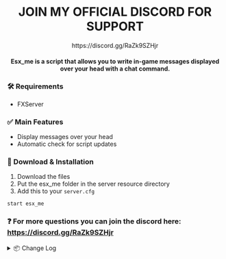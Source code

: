 <h1 align="center">
	JOIN MY OFFICIAL DISCORD FOR SUPPORT
</h1>

<center>https://discord.gg/RaZk9SZHjr</center>

<h4 align="center">
Esx_me is a script that allows you to write in-game messages displayed over your head with a chat command.
</h5>

### 🛠 Requirements
- FXServer

### ✅ Main Features
- Display messages over your head
- Automatic check for script updates

### 🔧 Download & Installation

1. Download the files
2. Put the esx_me folder in the server resource directory
3. Add this to your `server.cfg`
```
start esx_me
```

### ❓ For more questions you can join the discord here: https://discord.gg/RaZk9SZHjr

<details>
  <summary>📦 Change Log</summary>
	<br>

<details>
<summary>V1.0.0</summary>
• Script Released<br>
</details>
